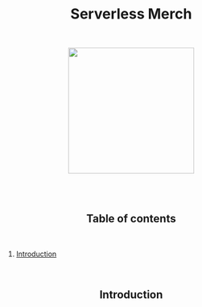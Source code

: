 <h1 align="center">Serverless Merch</h1>
<br />
<p align="center">
<img width="250" src="https://ftx.com/static/media/fida.ce20eedf.svg"/>
</p>
<br />

<br />
<h2 align="center">Table of contents</h2>
<br />

1. [Introduction](#introduction)

<br />
<a name="introduction"></a>
<h2 align="center">Introduction</h2>
<br />
